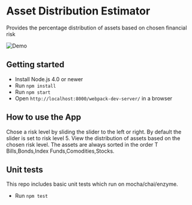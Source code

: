 # Asset Distribution Estimator
Provides the percentage distribution of assets based on chosen financial risk

![Demo](/client/assets/financialAdvisor-1.gif)

## Getting started
- Install Node.js 4.0 or newer
- Run `npm install`
- Run `npm start`
- Open `http://localhost:8000/webpack-dev-server/` in a browser
 
## How to use the App
Chose a risk level by sliding the slider to the left or right. By default the slider is set to risk level 5.
View the distribution of assets based on the chosen risk level. The assets are always sorted in the order T Bills,Bonds,Index Funds,Comodities,Stocks.

## Unit tests
This repo includes basic unit tests which run on  mocha/chai/enzyme.
- Run `npm test`

